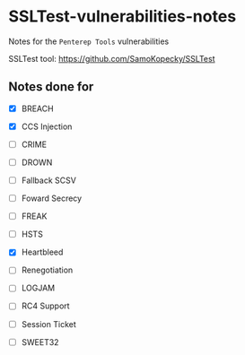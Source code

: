# SSLTest-vulnerabilities-notes
Notes for the `Penterep Tools` vulnerabilities

SSLTest tool: https://github.com/SamoKopecky/SSLTest

## Notes done for
- [x] BREACH
- [x] CCS Injection
- [ ] CRIME
- [ ] DROWN
- [ ] Fallback SCSV
- [ ] Foward Secrecy
- [ ] FREAK
- [ ] HSTS
- [x] Heartbleed
- [ ] Renegotiation
- [ ] LOGJAM
- [ ] RC4 Support
- [ ] Session Ticket
- [ ] SWEET32

